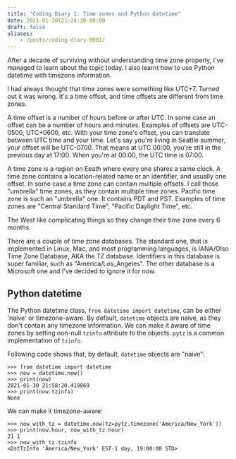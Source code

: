 ```yaml
---
title: "Coding Diary 1: Time zones and Python datetime"
date: 2021-01-30T21:24:30-08:00
draft: false
aliases:
    - /posts/coding-diary-0001/
---
```


After a decade of surviving without understanding time zone properly, I've managed to learn about the topic today. I also learnt how to use Python datetime with timezone information.

I had always thought that time zones were something like UTC+7. Turned out it was wrong. It's a time offset, and time offsets are different from time zones.

A time offset is a number of hours before or after UTC. In some case an offset can be a number of hours and minutes. Examples of offsets are UTC-0500, UTC+0600, etc. With your time zone's offset, you can translate between UTC time and your time. Let's say you're living in Seattle summer, your offset will be UTC-0700. That means at UTC 00:00, you're still in the previous day at 17:00. When you're at 00:00, the UTC time is 07:00.

A time zone is a region on Eeath where every one shares a same clock. A time zone contains a location-related name or an identifier, and usually one offset. In some case a time zone can contain multiple offsets. I call those "umbrella" time zones, as they contain multiple time zones. Pacific time zone is such an "umbrella" one. It contains PDT and PST. Examples of time zones are "Central Standard Time", "Pacific Daylight Time", etc.

The West like complicating things so they change their time zone every 6 months.

There are a couple of time zone databases. The standard one, that is implemented in Linux, Mac, and most programming languages, is IANA/Olso Time Zone Database, AKA the TZ database. Identifiers in this database is super familiar, such as "America/Los_Angeles". The other database is a Microsoft one and I've decided to ignore it for now.

## Python datetime
The Python datetime class, `from datetime import datetime`, can be either 'naive' or timezone-aware. By default, `datetime` objects are naive, as they don't contain any timezone information. We can make it aware of time zones by setting non-null `tzinfo` attribute to the objects. `pytz` is a common implementation of `tzinfo`.

Following code shows that, by default, `datetime` objects are "naive":
```
>>> from datetime import datetime
>>> now = datetime.now()
>>> print(now)
2021-01-30 21:58:20.419069
>>> print(now.tzinfo)
None
```

We can make it timezone-aware:
```
>>> now_with_tz = datetime.now(tz=pytz.timezone('America/New_York'))
>>> print(now.hour, now_with_tz.hour)
21 1
>>> now_with_tz.tzinfo
<DstTzInfo 'America/New_York' EST-1 day, 19:00:00 STD>
```
